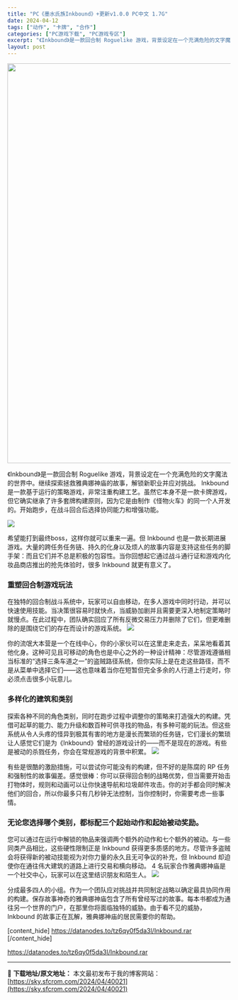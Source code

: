 ```yaml
---
title: "PC《墨水氏族Inkbound》+更新v1.0.0 PC中文 1.7G"
date: 2024-04-12
tags: ["动作", "卡牌", "合作"]
categories: ["PC游戏下载", "PC游戏专区"]
excerpt: "《Inkbound》是一款回合制 Roguelike 游戏，背景设定在一个充满危险的文字魔法的世界中。继续探索拯救雅典娜神庙的故事，解锁新职业并应对挑战。 Inkbound 是一款基于运行的策略游戏，非常注重构建工艺。虽然它本身不是一款卡牌游戏，但它确实继承了许多套牌构建原则，因为它是由制作《怪物火&hellip;"
layout: post
---
```


<img class="size-full wp-image-40022 aligncenter" src="https://sky.sfcrom.com/wp-content/uploads/2024/04/2024041202081867.webp" alt="" width="600" height="900" />

《Inkbound》是一款回合制 Roguelike 游戏，背景设定在一个充满危险的文字魔法的世界中。继续探索拯救雅典娜神庙的故事，解锁新职业并应对挑战。 Inkbound 是一款基于运行的策略游戏，非常注重构建工艺。虽然它本身不是一款卡牌游戏，但它确实继承了许多套牌构建原则，因为它是由制作《怪物火车》的同一个人开发的。开始跑步，在战斗回合后选择协同能力和增强功能。

<img src="https://sky.sfcrom.com/wp-content/uploads/2024/04/20240412101142-53cb9.jpeg" />

希望能打到最终boss，这样你就可以重来一遍。但 Inkbound 也是一款长期进展游戏。大量的跨任务任务链、持久的化身以及烦人的故事内容是支持这些任务的脚手架：而且它们并不总是积极的包容性。当你回想起它通过战斗通行证和游戏内化妆品商店推出的抢先体验时，很多 Inkbound 就更有意义了。
<h3>重塑回合制游戏玩法</h3>
在独特的回合制战斗系统中，玩家可以自由移动，在多人游戏中同时行动，并可以快速使用技能。当决策很容易时就快点，当威胁加剧并且需要更深入地制定策略时就慢点。在此过程中，团队确实回应了所有反微交易压力并删除了它们，但更难删除的是围绕它们的存在而设计的游戏系统。

<img src="https://sky.sfcrom.com/wp-content/uploads/2024/04/20240412101145-f1c23.jpeg" />

你的流氓大本营是一个在线中心，你的小家伙可以在这里走来走去，呆呆地看着其他化身。这种可见且可移动的角色也是中心之外的一种设计精神：尽管游戏遵循相当标准的“选择三条车道之一”的盗贼路径系统，但你实际上是在走这些路径，而不是从菜单中选择它们——这也意味着当你在短暂但完全多余的人行道上行走时，你必须点击很多小玩意儿。
<h3>多样化的建筑和类别</h3>
探索各种不同的角色类别，同时在跑步过程中调整你的策略来打造强大的构建。凭借可起草的能力、能力升级和数百种可供寻找的物品，有多种可能的玩法。但这些系统从令人头疼的怪异到极其有害的地方是漫长而繁琐的任务链，它们漫长的繁琐让人感觉它们是为《Inkbound》曾经的游戏设计的——而不是现在的游戏。有些是被动的杀戮任务，你会在常规游戏的背景中积累。

<img src="https://sky.sfcrom.com/wp-content/uploads/2024/04/20240412101149-3d4c6.jpeg" />

有些是很酷的激励措施，可以尝试你可能没有的构建，但不好的是陈腐的 RP 任务和强制性的故事偏差。感觉很棒：你可以获得回合制的战略优势，但当需要开始击打物体时，规则和动画可以让你快速导航和垃圾邮件攻击。你的对手都会同时解决他们的回合，所以你最多只有几秒钟无法控制，当你控制时，你需要考虑一些事情。
<h3>无论您选择哪个类别，都标配三个起始动作和起始被动奖励。</h3>
您可以通过在运行中解锁的物品来强调两个额外的动作和七个额外的被动。与一些同类产品相比，这些硬性限制正是 Inkbound 获得更多质感的地方。尽管许多盗贼会将获得新的被动技能视为对你力量的永久且无可争议的补充，但 Inkbound 却迫使你在通往伟大建筑的道路上进行交易和横向移动。 4 名玩家合作雅典娜神庙是一个社交中心，玩家可以在这里结识朋友和陌生人。

<img src="https://sky.sfcrom.com/wp-content/uploads/2024/04/20240412101150-9b52e.jpeg" />

分成最多四人的小组。作为一个团队应对挑战并共同制定战略以确定最具协同作用的构建。保存故事神奇的雅典娜神庙包含了所有曾经写过的故事。每本书都成为通往另一个世界的门户，在那里你将面临独特的威胁。由于看不见的威胁，Inkbound 的故事正在瓦解，雅典娜神庙的居民需要你的帮助。

[content_hide]
https://datanodes.to/tz6qy0f5da3l/Inkbound.rar
[/content_hide]

<!--wechatfans start-->
https://datanodes.to/tz6qy0f5da3l/Inkbound.rar
<!--wechatfans end-->

---
📖 **下载地址/原文地址：** 本文最初发布于我的博客网站：[https://sky.sfcrom.com/2024/04/40021](https://sky.sfcrom.com/2024/04/40021)

